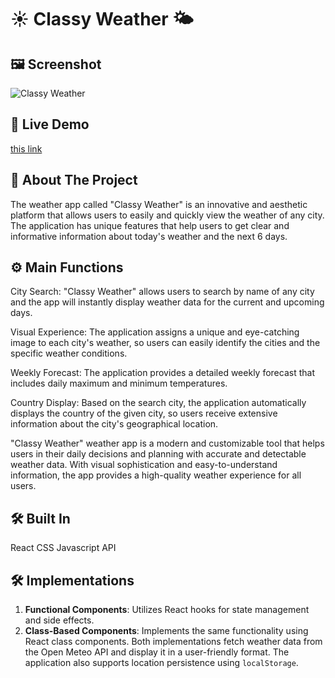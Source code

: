 # ☀️ Classy Weather 🌤️

## 🖼️ Screenshot
![Classy Weather](https://imgur.com/RaBQAfU.jpg)

## 🚀 Live Demo
 [this link](https://super-haupia-ab6c35.netlify.app)
 
## 📘 About The Project
The weather app called "Classy Weather" is an innovative and aesthetic platform that allows users to easily and quickly view the weather of any city. The application has unique features that help users to get clear and informative information about today's weather and the next 6 days.

## ⚙️ Main Functions
City Search: "Classy Weather" allows users to search by name of any city and the app will instantly display weather data for the current and upcoming days.

Visual Experience: The application assigns a unique and eye-catching image to each city's weather, so users can easily identify the cities and the specific weather conditions.

Weekly Forecast: The application provides a detailed weekly forecast that includes daily maximum and minimum temperatures.

Country Display: Based on the search city, the application automatically displays the country of the given city, so users receive extensive information about the city's geographical location.

"Classy Weather" weather app is a modern and customizable tool that helps users in their daily decisions and planning with accurate and detectable weather data. With visual sophistication and easy-to-understand information, the app provides a high-quality weather experience for all users.

## 🛠️ Built In
React
CSS
Javascript
API

## 🛠️ Implementations
1. **Functional Components**: Utilizes React hooks for state management and side effects.
2. **Class-Based Components**: Implements the same functionality using React class components.
Both implementations fetch weather data from the Open Meteo API and display it in a user-friendly format. The application also supports location persistence using `localStorage`.


